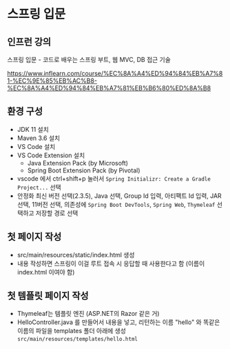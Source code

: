 # 스프링 입문

## 인프런 강의

스프링 입문 - 코드로 배우는 스프링 부트, 웹 MVC, DB 접근 기술

https://www.inflearn.com/course/%EC%8A%A4%ED%94%84%EB%A7%81-%EC%9E%85%EB%AC%B8-%EC%8A%A4%ED%94%84%EB%A7%81%EB%B6%80%ED%8A%B8

## 환경 구성

+ JDK 11 설치
+ Maven 3.6 설치
+ VS Code 설치
+ VS Code Extension 설치
  + Java Extension Pack (by Microsoft)
  + Spring Boot Extension Pack (by Pivotal)
+ vscode 에서 ctrl+shift+p 눌러서 `Spring Initializr: Create a Gradle Project...` 선택
+ 안정화 최신 버전 선택(2.3.5), Java 선택, Group Id 입력, 아티팩트 Id 입력, JAR 선택, 11버전 선택, 의존성에 `Spring Boot DevTools`, `Spring Web`, `Thymeleaf` 선택하고 저장할 경로 선택

## 첫 페이지 작성

+ src/main/resources/static/index.html 생성
+ 내용 작성하면 스프링이 이걸 루트 접속 시 응답할 때 사용한다고 함 (이름이 index.html 이여야 함)

## 첫 템플릿 페이지 작성

+ Thymeleaf는 템플릿 엔진 (ASP.NET의 Razor 같은 거)
+ HelloController.java 를 만들어서 내용을 넣고, 리턴하는 이름 "hello" 와 똑같은 이름의 파일을 templates 폴더 아래에 생성 `src/main/resources/templates/hello.html`


